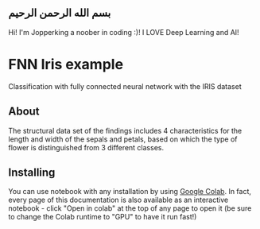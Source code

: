 ##  بسم الله الرحمن الرحیم

Hi! I'm Jopperking a noober in coding :)! I LOVE  Deep Learning and AI!
 


# FNN Iris example

Classification with fully connected neural network with the IRIS dataset


## About
The structural data set of the findings includes 4 characteristics for the length and width of the sepals and petals, based on which the type of flower is distinguished from 3 different classes.


## Installing
You can use notebook with any installation by using [Google Colab](https://colab.research.google.com/github/jopperking/FNN_Iris_example/blob/master/iris_FNN.ipynb).
In fact, every page of this documentation is also available as an interactive notebook - click "Open in colab" at the top of any page to open it (be sure to change the Colab runtime to "GPU" to have it run fast!)
